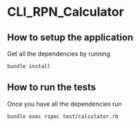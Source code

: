 # CLI_RPN_Calculator

## How to setup the application
Get all the dependencies by running
```
bundle install
```

## How to run the tests
Once you have all the dependencies run
```
bundle exec rspec test/calculator.rb
```
